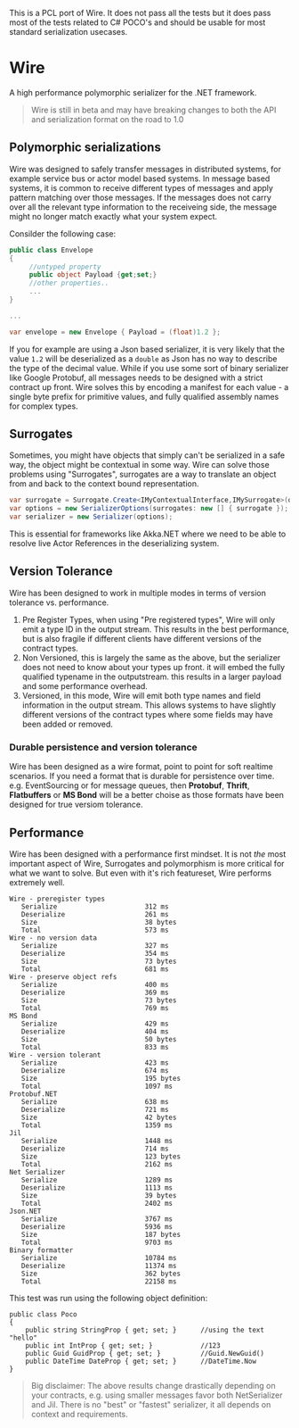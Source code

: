 This is a PCL port of Wire. It does not pass all the tests but it does pass most of the tests related to C# POCO's and should be usable for most standard serialization usecases.

# Wire

A high performance polymorphic serializer for the .NET framework.

> Wire is still in beta and may have breaking changes to both the API and serialization format on the road to 1.0

## Polymorphic serializations

Wire was designed to safely transfer messages in distributed systems, for example service bus or actor model based systems.
In message based systems, it is common to receive different types of messages and apply pattern matching over those messages.
If the messages does not carry over all the relevant type information to the receiveing side, the message might no longer match exactly what your system expect.

Consilder the following case:

```csharp
public class Envelope
{
     //untyped property
     public object Payload {get;set;}
     //other properties..
     ...
}

...

var envelope = new Envelope { Payload = (float)1.2 };
```

If you for example are using a Json based serializer, it is very likely that the value `1.2` will be deserialized as a `double` as Json has no way to describe the type of the decimal value.
While if you use some sort of binary serializer like Google Protobuf, all messages needs to be designed with a strict contract up front.
Wire solves this by encoding a manifest for each value - a single byte prefix for primitive values, and fully qualified assembly names for complex types.

## Surrogates

Sometimes, you might have objects that simply can't be serialized in a safe way, the object might be contextual in some way.
Wire can solve those problems using "Surrogates", surrogates are a way to translate an object from and back to the context bound representation.

```csharp
var surrogate = Surrogate.Create<IMyContextualInterface,IMySurrogate>(original => original.ToSurrogate(), surrogate => surrogate.Restore(someContext));
var options = new SerializerOptions(surrogates: new [] { surrogate });
var serializer = new Serializer(options);
```

This is essential for frameworks like Akka.NET where we need to be able to resolve live Actor References in the deserializing system.

## Version Tolerance

Wire has been designed to work in multiple modes in terms of version tolerance vs. performance.

1. Pre Register Types, when using "Pre registered types", Wire will only emit a type ID in the output stream.
   This results in the best performance, but is also fragile if different clients have different versions of the contract types.
2. Non Versioned, this is largely the same as the above, but the serializer does not need to know about your types up front. it will embed the fully qualified typename
   in the outputstream. this results in a larger payload and some performance overhead.
3. Versioned, in this mode, Wire will emit both type names and field information in the output stream.
   This allows systems to have slightly different versions of the contract types where some fields may have been added or removed.

### Durable persistence and version tolerance

Wire has been designed as a wire format, point to point for soft realtime scenarios.
If you need a format that is durable for persistence over time.
e.g. EventSourcing or for message queues, then **Protobuf**, **Thrift**, **Flatbuffers** or **MS Bond** will be a better choise as those formats have been designed for true versiom tolerance.

## Performance

Wire has been designed with a performance first mindset.
It is not _the_ most important aspect of Wire, Surrogates and polymorphism is more critical for what we want to solve.
But even with it's rich featureset, Wire performs extremely well.

```text
Wire - preregister types
   Serialize                      312 ms
   Deserialize                    261 ms
   Size                           38 bytes
   Total                          573 ms
Wire - no version data
   Serialize                      327 ms
   Deserialize                    354 ms
   Size                           73 bytes
   Total                          681 ms
Wire - preserve object refs
   Serialize                      400 ms
   Deserialize                    369 ms
   Size                           73 bytes
   Total                          769 ms
MS Bond
   Serialize                      429 ms
   Deserialize                    404 ms
   Size                           50 bytes
   Total                          833 ms
Wire - version tolerant
   Serialize                      423 ms
   Deserialize                    674 ms
   Size                           195 bytes
   Total                          1097 ms
Protobuf.NET
   Serialize                      638 ms
   Deserialize                    721 ms
   Size                           42 bytes
   Total                          1359 ms
Jil
   Serialize                      1448 ms
   Deserialize                    714 ms
   Size                           123 bytes
   Total                          2162 ms
Net Serializer
   Serialize                      1289 ms
   Deserialize                    1113 ms
   Size                           39 bytes
   Total                          2402 ms
Json.NET
   Serialize                      3767 ms
   Deserialize                    5936 ms
   Size                           187 bytes
   Total                          9703 ms
Binary formatter
   Serialize                      10784 ms
   Deserialize                    11374 ms
   Size                           362 bytes
   Total                          22158 ms
```

This test was run using the following object definition:

```
public class Poco
{
    public string StringProp { get; set; }      //using the text "hello"
    public int IntProp { get; set; }            //123
    public Guid GuidProp { get; set; }          //Guid.NewGuid()
    public DateTime DateProp { get; set; }      //DateTime.Now
}
```

> Big disclaimer: The above results change drastically depending on your contracts, e.g. using smaller messages favor both NetSerializer and Jil.
> There is no "best" or "fastest" serializer, it all depends on context and requirements.
